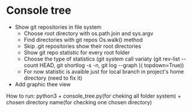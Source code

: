 # Console tree 
- Show git repositories in file system
    - Choose root directory with os.path.join and sys.argv
    - Find directories with git repos Os.walk() method
    - Skip .git repositories show their root directories  
    - Show git repo statistic for every root folder
    - Choose the type of statistics (git system call variaty (git rev-list --count HEAD, git shortlog -s -n, git log --graph )( topdown=True))
    - For now statistic is avaible just for local branch in project's home directory (need to fix it)
- Add graphic thee view 

How to run: python3 + console_tree.py(for cheking all folder system) + chosen directory name(for checking one chosen directory)
